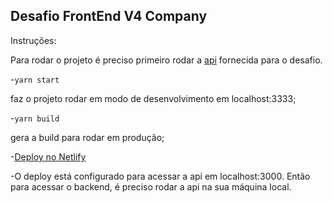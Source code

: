 ## Desafio FrontEnd V4 Company

Instruções:

Para rodar o projeto é preciso primeiro rodar a [api](https://gitlab.com/bossabox/challenge-fake-api)
fornecida para o desafio.


-```yarn start```

faz o projeto rodar em modo de desenvolvimento em localhost:3333;

-```yarn build```

gera a build para rodar em produção;

-[Deploy no Netlify](https://desafio-v4-hbenvenutti.netlify.com)

-O deploy está configurado para acessar a api em localhost:3000. Então para acessar o backend, é preciso rodar a api na sua máquina local.
